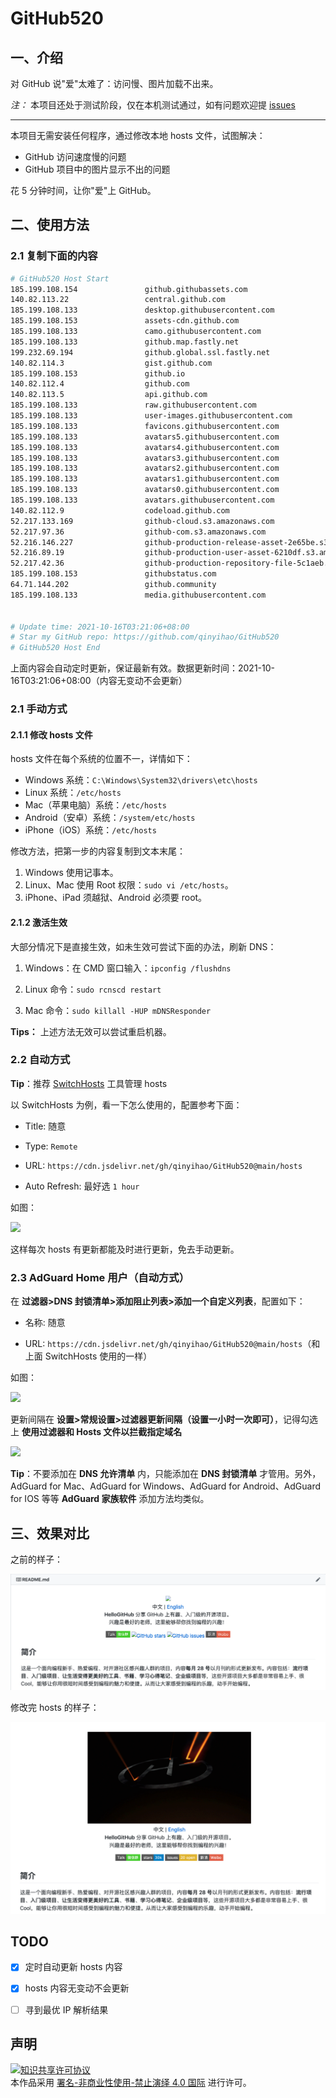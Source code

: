 # GitHub520

## 一、介绍
对 GitHub 说"爱"太难了：访问慢、图片加载不出来。

*注：* 本项目还处于测试阶段，仅在本机测试通过，如有问题欢迎提 [issues](https://github.com/qinyihao/GitHub520/issues/new)

---

本项目无需安装任何程序，通过修改本地 hosts 文件，试图解决：
- GitHub 访问速度慢的问题
- GitHub 项目中的图片显示不出的问题

花 5 分钟时间，让你"爱"上 GitHub。

## 二、使用方法

### 2.1 复制下面的内容
```bash
# GitHub520 Host Start
185.199.108.154               github.githubassets.com
140.82.113.22                 central.github.com
185.199.108.133               desktop.githubusercontent.com
185.199.108.153               assets-cdn.github.com
185.199.108.133               camo.githubusercontent.com
185.199.108.133               github.map.fastly.net
199.232.69.194                github.global.ssl.fastly.net
140.82.114.3                  gist.github.com
185.199.108.153               github.io
140.82.112.4                  github.com
140.82.113.5                  api.github.com
185.199.108.133               raw.githubusercontent.com
185.199.108.133               user-images.githubusercontent.com
185.199.108.133               favicons.githubusercontent.com
185.199.108.133               avatars5.githubusercontent.com
185.199.108.133               avatars4.githubusercontent.com
185.199.108.133               avatars3.githubusercontent.com
185.199.108.133               avatars2.githubusercontent.com
185.199.108.133               avatars1.githubusercontent.com
185.199.108.133               avatars0.githubusercontent.com
185.199.108.133               avatars.githubusercontent.com
140.82.112.9                  codeload.github.com
52.217.133.169                github-cloud.s3.amazonaws.com
52.217.97.36                  github-com.s3.amazonaws.com
52.216.146.227                github-production-release-asset-2e65be.s3.amazonaws.com
52.216.89.19                  github-production-user-asset-6210df.s3.amazonaws.com
52.217.42.36                  github-production-repository-file-5c1aeb.s3.amazonaws.com
185.199.108.153               githubstatus.com
64.71.144.202                 github.community
185.199.108.133               media.githubusercontent.com


# Update time: 2021-10-16T03:21:06+08:00
# Star my GitHub repo: https://github.com/qinyihao/GitHub520
# GitHub520 Host End

```

上面内容会自动定时更新，保证最新有效。数据更新时间：2021-10-16T03:21:06+08:00（内容无变动不会更新）

### 2.1 手动方式
#### 2.1.1 修改 hosts 文件
hosts 文件在每个系统的位置不一，详情如下：
- Windows 系统：`C:\Windows\System32\drivers\etc\hosts`
- Linux 系统：`/etc/hosts`
- Mac（苹果电脑）系统：`/etc/hosts`
- Android（安卓）系统：`/system/etc/hosts`
- iPhone（iOS）系统：`/etc/hosts`

修改方法，把第一步的内容复制到文本末尾：

1. Windows 使用记事本。
2. Linux、Mac 使用 Root 权限：`sudo vi /etc/hosts`。
3. iPhone、iPad 须越狱、Android 必须要 root。

#### 2.1.2 激活生效
大部分情况下是直接生效，如未生效可尝试下面的办法，刷新 DNS：

1. Windows：在 CMD 窗口输入：`ipconfig /flushdns`

2. Linux 命令：`sudo rcnscd restart`

3. Mac 命令：`sudo killall -HUP mDNSResponder`

**Tips：** 上述方法无效可以尝试重启机器。

### 2.2 自动方式

**Tip**：推荐 [SwitchHosts](https://github.com/oldj/SwitchHosts) 工具管理 hosts

以 SwitchHosts 为例，看一下怎么使用的，配置参考下面：

- Title: 随意

- Type: `Remote`

- URL: `https://cdn.jsdelivr.net/gh/qinyihao/GitHub520@main/hosts`

- Auto Refresh: 最好选 `1 hour`

如图：

![](./img/switch-hosts.png)

这样每次 hosts 有更新都能及时进行更新，免去手动更新。

### 2.3 AdGuard Home 用户（自动方式）

在 **过滤器>DNS 封锁清单>添加阻止列表>添加一个自定义列表**，配置如下：

- 名称: 随意

- URL: `https://cdn.jsdelivr.net/gh/qinyihao/GitHub520@main/hosts`（和上面 SwitchHosts 使用的一样）

如图：

![](./img/AdGuard-rules.png)

更新间隔在 **设置>常规设置>过滤器更新间隔（设置一小时一次即可）**，记得勾选上 **使用过滤器和 Hosts 文件以拦截指定域名**

![](./img/AdGuard-rules2.png)

**Tip**：不要添加在 **DNS 允许清单** 内，只能添加在 **DNS 封锁清单** 才管用。另外，AdGuard for Mac、AdGuard for Windows、AdGuard for Android、AdGuard for IOS 等等 **AdGuard 家族软件** 添加方法均类似。

## 三、效果对比
之前的样子：

![](./img/old.png)

修改完 hosts 的样子：

![](./img/new.png)


## TODO
- [x] 定时自动更新 hosts 内容
- [x] hosts 内容无变动不会更新
- [ ] 寻到最优 IP 解析结果


## 声明
<a rel="license" href="https://creativecommons.org/licenses/by-nc-nd/4.0/deed.zh"><img alt="知识共享许可协议" style="border-width: 0" src="https://licensebuttons.net/l/by-nc-nd/4.0/88x31.png"></a><br>本作品采用 <a rel="license" href="https://creativecommons.org/licenses/by-nc-nd/4.0/deed.zh">署名-非商业性使用-禁止演绎 4.0 国际</a> 进行许可。
